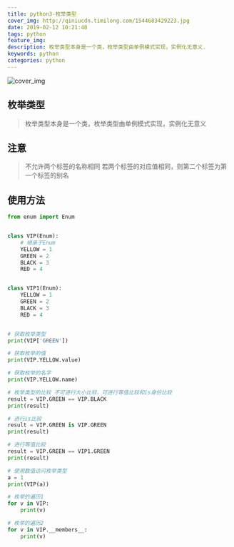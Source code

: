 ```yaml
---
title: python3-枚举类型
cover_img: http://qiniucdn.timilong.com/1544683429223.jpg
date: 2019-02-12 10:21:48
tags: python
feature_img:
description: 枚举类型本身是一个类，枚举类型由单例模式实现，实例化无意义.
keywords: python
categories: python
---
```


![cover_img](http://qiniucdn.timilong.com/1544683429223.jpg)

## 枚举类型

> 枚举类型本身是一个类，枚举类型由单例模式实现，实例化无意义

## 注意
> 不允许两个标签的名称相同
> 若两个标签的对应值相同，则第二个标签为第一个标签的别名

## 使用方法

```python
from enum import Enum


class VIP(Enum):
    # 继承于Enum
    YELLOW = 1
    GREEN = 2
    BLACK = 3
    RED = 4


class VIP1(Enum):
    YELLOW = 1
    GREEN = 2
    BLACK = 3
    RED = 4


# 获取枚举类型
print(VIP['GREEN'])

# 获取枚举的值
print(VIP.YELLOW.value)

# 获取枚举的名字
print(VIP.YELLOW.name)

# 枚举类型的比较 不可进行大小比较，可进行等值比较和is身份比较
result = VIP.GREEN == VIP.BLACK
print(result)

# 进行is比较
result = VIP.GREEN is VIP.GREEN
print(result)

# 进行等值比较
result = VIP.GREEN == VIP1.GREEN
print(result)

# 使用数值访问枚举类型
a = 1
print(VIP(a))

# 枚举的遍历1
for v in VIP:
    print(v)

# 枚举的遍历2
for v in VIP.__members__:
    print(v)
```
